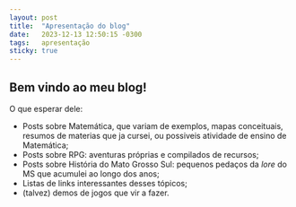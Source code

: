 ```yaml
---
layout: post
title:  "Apresentação do blog"
date:   2023-12-13 12:50:15 -0300
tags:   apresentação
sticky: true
---
```


## Bem vindo ao meu blog!

O que esperar dele: 

- Posts sobre Matemática, que variam de exemplos, mapas conceituais, resumos de materias que ja cursei, ou possiveis atividade de ensino de Matemática;
- Posts sobre RPG: aventuras próprias e compilados de recursos;
- Posts sobre História do Mato Grosso Sul: pequenos pedaços da _lore_ do MS que acumulei ao longo dos anos;
- Listas de links interessantes desses tópicos;
- (talvez) demos de jogos que vir a fazer.